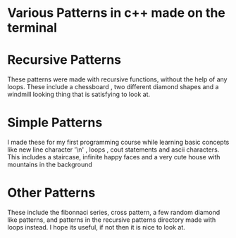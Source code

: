 # Various Patterns in c++ made on the terminal

# Recursive Patterns
These patterns were made with recursive functions, without the help of any loops. These include a chessboard , two different diamond shapes and a windmill looking thing that is satisfying to look at.

# Simple Patterns
I made these for my first programming course while learning basic concepts like new line character '\n' , loops , cout statements and ascii characters. This includes a staircase, infinite happy faces and a very cute house with mountains in the background

# Other Patterns
These include the fibonnaci series, cross pattern, a few random diamond like patterns, and patterns in the recursive patterns directory made with loops instead.
I hope its useful, if not then it is nice to look at. 
